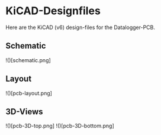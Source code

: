 KiCAD-Designfiles
=================

Here are the KiCAD (v6) design-files for the Datalogger-PCB.

Schematic
---------

!()[schematic.png]


Layout
------

!()[pcb-layout.png]


3D-Views
--------

!()[pcb-3D-top.png]
!()[pcb-3D-bottom.png]
